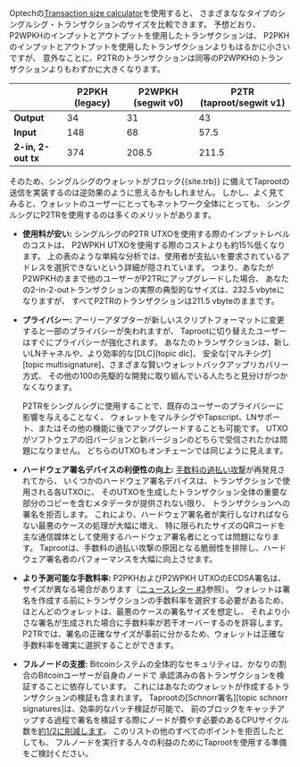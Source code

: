 Optechの[Transaction size calculator][]を使用すると、
さまざまななタイプのシングルシグ・トランザクションのサイズを比較できます。
予想どおり、P2WPKHのインプットとアウトプットを使用したトランザクションは、
P2PKHのインプットとアウトプットを使用したトランザクションよりもはるかに小さいですが、
意外なことに、P2TRのトランザクションは同等のP2WPKHのトランザクションよりもわずかに大きくなります。

|                    | P2PKH (legacy) | P2WPKH (segwit v0) | P2TR (taproot/segwit v1) |
|--------------------|----------------|--------------------|--------------------------|
| **Output**         |  34            | 31                 | 43                       |
| **Input**          |  148           | 68                 | 57.5                     |
| **2-in, 2-out tx** |  374           | 208.5              | 211.5                    |

そのため、シングルシグのウォレットがブロック{{site.trb}}
に備えてTaprootの送信を実装するのは逆効果のように思えるかもしれません。
しかし、よく見てみると、ウォレットのユーザーにとってもネットワーク全体にとっても、
シングルシグにP2TRを使用するのは多くのメリットがあります。

- **使用料が安い:** シングルシグのP2TR UTXOを使用する際のインプットレベルのコストは、
  P2WPKH UTXOを使用する際のコストよりも約15%低くなります。
  上の表のような単純な分析では、使用者が支払いを要求されているアドレスを選択できないという詳細が隠されています。
  つまり、あなたがP2WPKHのままで他のユーザーがP2TRにアップグレードした場合、
  あなたの2-in-2-outトランザクションの実際の典型的なサイズは、232.5 vbyteになりますが、
  すべてP2TRのトランザクションは211.5 vbyteのままです。

- **プライバシー:** アーリーアダプターが新しいスクリプトフォーマットに変更すると一部のプライバシーが失われますが、
  Taprootに切り替えたユーザーはすぐにプライバシーが強化されます。
  あなたのトランザクションは、新しいLNチャネルや、より効率的な[DLC][topic dlc]、
  安全な[マルチシグ][topic multisignature]、さまざまな賢いウォレットバックアップリカバリー方式、
  その他の100の先駆的な開発に取り組んでいる人たちと見分けがつかなくなります。

    P2TRをシングルシグに使用することで、既存のユーザーのプライバシーに影響を与えることなく、
    ウォレットをマルチシグやTapscript、LNサポート、またはその他の機能に後でアップグレードすることも可能です。
    UTXOがソフトウェアの旧バージョンと新バージョンのどちらで受信されたかは問題になりません。
    どちらのUTXOもオンチェーンでは同じように見えます。

- **ハードウェア署名デバイスの利便性の向上:**
  [手数料の過払い攻撃][news101 fee overpayment attack]が再発見されてから、
  いくつかのハードウェア署名デバイスは、トランザクションで使用される各UTXOに、
  そのUTXOを生成したトランザクション全体の重要な部分のコピーを含むメタデータが提供されない限り、
  トランザクションへの署名を拒否します。
  これにより、ハードウェア署名者が実行しなければならない最悪のケースの処理が大幅に増え、
  特に限られたサイズのQRコードを主な通信媒体として使用するハードウェア署名者にとっては問題になります。
  Taprootは、手数料の過払い攻撃の原因となる脆弱性を排除し、ハードウェア署名者のパフォーマンスを大幅に向上させます。

- **より予測可能な手数料率:**
  P2PKHおよびP2WPKH UTXOのECDSA署名は、サイズが異なる場合があります（[ニュースレター #3][news3 sig size]参照）。
  ウォレットは署名を作成する前にトランザクションの手数料率を選択する必要があるため、
  ほとんどのウォレットは、最悪のケースの署名サイズを想定し、
  それより小さな署名が生成された場合に手数料率が若干オーバーするのを許容します。
  P2TRでは、署名の正確なサイズが事前に分かるため、ウォレットは正確な手数料率を確実に選択することができます。

- **フルノードの支援:**
  Bitcoinシステムの全体的なセキュリティは、かなりの割合のBitcoinユーザーが自身のノードで
  承認済みの各トランザクションを検証することに依存しています。
  これにはあなたのウォレットが作成するトランザクションの検証も含まれます。
  Taprootの[Schnorr署名][topic schnorr signatures]は、効率的なバッチ検証が可能で、
  前のブロックをキャッチアップする過程で署名を検証する際にノードが費やす必要のあるCPUサイクル数を[約1/2に削減します][batch graph]。
  このリストの他のすべてのポイントを拒否したとしても、
  フルノードを実行する人々の利益のためにTaprootを使用する準備をご検討ください。

[transaction size calculator]: /en/tools/calc-size/
[news3 sig size]: /en/newsletters/2018/07/10/#unrelayable-transactions
[news101 fee overpayment attack]: /en/newsletters/2020/06/10/#fee-overpayment-attack-on-multi-input-segwit-transactions
[batch graph]: https://github.com/jonasnick/secp256k1/blob/schnorrsig-batch-verify/doc/speedup-batch.md
